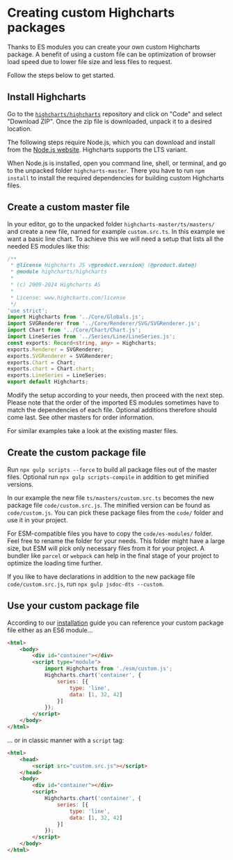 Creating custom Highcharts packages
===================================

Thanks to ES modules you can create your own custom Highcharts package.
A benefit of using a custom file can be optimization of browser load speed due
to lower file size and less files to request.

Follow the steps below to get started.



Install Highcharts
------------------

Go to the [`highcharts/highcharts`](https://github.com/highcharts/highcharts)
repository and click on "Code" and select "Download ZIP". Once the zip file is
downloaded, unpack it to a desired location.

The following steps require Node.js, which you can download and install from the
[Node.js website](https://nodejs.org/en/). Highcharts supports the LTS variant.

When Node.js is installed, open you command line, shell, or terminal, and go to
the unpacked folder `highcharts-master`. There you have to run `npm install` to
install the required dependencies for building custom Highcharts files.



Create a custom master file
---------------------------

In your editor, go to the unpacked folder `highcharts-master/ts/masters/` and
create a new file, named for example `custom.src.ts`. In this example we want a
basic line chart. To achieve this we will need a setup that lists all the needed
ES modules like this:

```ts
/**
 * @license Highcharts JS v@product.version@ (@product.date@)
 * @module highcharts/highcharts
 *
 * (c) 2009-2024 Highcharts AS
 *
 * License: www.highcharts.com/license
 */
'use strict';
import Highcharts from '../Core/Globals.js';
import SVGRenderer from '../Core/Renderer/SVG/SVGRenderer.js';
import Chart from '../Core/Chart/Chart.js';
import LineSeries from '../Series/Line/LineSeries.js';
const exports: Record<string, any> = Highcharts;
exports.Renderer = SVGRenderer;
exports.SVGRenderer = SVGRenderer;
exports.Chart = Chart;
exports.chart = Chart.chart;
exports.LineSeries = LineSeries;
export default Highcharts;
```

Modify the setup according to your needs, then proceed with the next step.
Please note that the order of the imported ES modules sometimes have to match
the dependencies of each file. Optional additions therefore should come last.
See other masters for order information.

For similar examples take a look at the existing master files.



Create the custom package file
------------------------------

Run `npx gulp scripts --force` to build all package files out of the master
files. Optional run `npx gulp scripts-compile` in addition to get minified
versions.

In our example the new file `ts/masters/custom.src.ts` becomes the new package
file `code/custom.src.js`. The minified version can be found as
`code/custom.js`. You can pick these package files from the `code/` folder and
use it in your project.

For ESM-compatible files you have to copy the `code/es-modules/` folder. Feel
free to rename the folder for your needs. This folder might have a large size,
but ESM will pick only necessary files from it for your project. A bundler like
`parcel` or `webpack` can help in the final stage of your project to optimize
the loading time further.

If you like to have declarations in addition to the new package file
`code/custom.src.js`, run `npx gulp jsdoc-dts --custom`.



Use your custom package file
----------------------------

According to our [installation](https://www.highcharts.com/docs/getting-started/installation.md) guide you can reference your
custom package file either as an ES6 module...

```html
<html>
    <body>
        <div id="container"></div>
        <script type="module">
            import Highcharts from './esm/custom.js';
            Highcharts.chart('container', {
                series: [{
                    type: 'line',
                    data: [1, 32, 42]
                }]
            });
        </script>
    </body>
</html>
```

... or in classic manner with a `script` tag:

```html
<html>
    <head>
        <script src="custom.src.js"></script>
    </head>
    <body>
        <div id="container"></div>
        <script>
            Highcharts.chart('container', {
                series: [{
                    type: 'line',
                    data: [1, 32, 42]
                }]
            });
        </script>
    </body>
</html>
```
